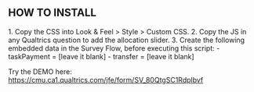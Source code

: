 <h2> HOW TO INSTALL</h2>
1. Copy the CSS into Look & Feel > Style > Custom CSS.
2. Copy the JS in any Qualtrics question to add the allocation slider.
3. Create the following embedded data in the Survey Flow, before executing this script:
- taskPayment = [leave it blank]
- transfer = [leave it blank]

Try the DEMO here: https://cmu.ca1.qualtrics.com/jfe/form/SV_80QtgSC1Rdplbvf
